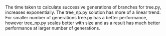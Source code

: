 The time taken to calculate successive generations of branches for tree.py, increases exponentially. The tree_np.py solution has more of a linear trend. For  smaller number of generations tree.py has a better performance, however tree_np.py scales better with size and as a result has much better performance at larger number of generations.